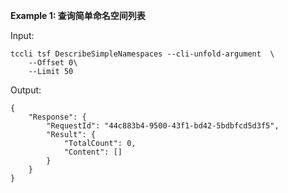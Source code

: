 **Example 1: 查询简单命名空间列表**



Input: 

```
tccli tsf DescribeSimpleNamespaces --cli-unfold-argument  \
    --Offset 0\
    --Limit 50
```

Output: 
```
{
    "Response": {
        "RequestId": "44c883b4-9500-43f1-bd42-5bdbfcd5d3f5",
        "Result": {
            "TotalCount": 0,
            "Content": []
        }
    }
}
```

